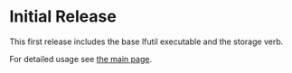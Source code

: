 Initial Release
===============
This first release includes the base lfutil executable and the storage verb.

For detailed usage see [the main page](https://github.com/devingoble/FicheUtilities).
